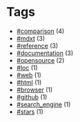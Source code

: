 # Tags


- [#comparison](tag-comparison.html) (4)
- [#mdxt](tag-mdxt.html) (3)
- [#reference](tag-reference.html) (3)
- [#documentation](tag-documentation.html) (3)
- [#opensource](tag-opensource.html) (2)
- [#loc](tag-loc.html) (1)
- [#web](tag-web.html) (1)
- [#html](tag-html.html) (1)
- [#browser](tag-browser.html) (1)
- [#github](tag-github.html) (1)
- [#search_engine](tag-search_engine.html) (1)
- [#stars](tag-stars.html) (1)